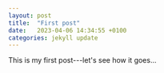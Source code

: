 ```yaml
---
layout: post
title:  "First post"
date:   2023-04-06 14:34:55 +0100
categories: jekyll update
---
```

This is my first post---let's see how it goes...
